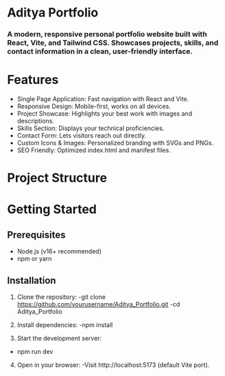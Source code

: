# Aditya Portfolio
### A modern, responsive personal portfolio website built with React, Vite, and Tailwind CSS. Showcases projects, skills, and contact information in a clean, user-friendly interface.

# Features
- Single Page Application: Fast navigation with React and Vite.
- Responsive Design: Mobile-first, works on all devices.
- Project Showcase: Highlights your best work with images and descriptions.
- Skills Section: Displays your technical proficiencies.
- Contact Form: Lets visitors reach out directly.
- Custom Icons & Images: Personalized branding with SVGs and PNGs.
- SEO Friendly: Optimized index.html and manifest files.
# Project Structure

# Getting Started
## Prerequisites
- Node.js (v16+ recommended)
- npm or yarn

## Installation
1. Clone the repository:
-git clone https://github.com/yourusername/Aditya_Portfolio.git
-cd Aditya_Portfolio

2. Install dependencies:
-npm install
   
3. Start the development server:
- npm run dev
4. Open in your browser:
-Visit http://localhost:5173 (default Vite port).
